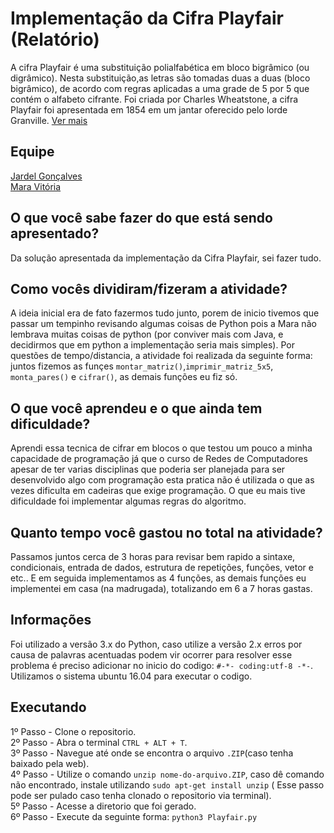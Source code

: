 # Implementação da Cifra Playfair (Relatório)
A cifra Playfair é uma substituição polialfabética em bloco bigrâmico (ou digrâmico). Nesta substituição,as letras são 
tomadas duas a duas (bloco bigrâmico), de acordo com regras aplicadas a uma grade de 5 por 5 que contém o alfabeto cifrante. Foi 
criada por Charles Wheatstone, a cifra Playfair foi apresentada em 1854 em um jantar oferecido pelo lorde Granville. [Ver mais](https://pt.wikipedia.org/wiki/Cifra_Playfair)
## Equipe
[Jardel Gonçalves](https://github.com/JardelGoncalves/)<br>
[Mara Vitória](https://github.com/maravitoria04/)
<br>

## O que você sabe fazer do que está sendo apresentado?
Da solução apresentada da implementação da Cifra Playfair, sei fazer tudo.

## Como vocês dividiram/fizeram a atividade?
A ideia inicial era de fato fazermos tudo junto, porem de inicio tivemos que passar um tempinho revisando algumas coisas de Python pois a Mara não lembrava muitas coisas de python (por conviver mais com Java, e decidirmos que em python a implementação seria mais simples). Por questões de tempo/distancia, a atividade foi realizada da seguinte forma: juntos fizemos as funçes `montar_matriz()`,`imprimir_matriz_5x5`, `monta_pares()` e `cifrar()`, as demais funções eu fiz só.<br>

## O que você aprendeu e o que ainda tem dificuldade?
Aprendi essa tecnica de cifrar em blocos o que testou um pouco a minha capacidade de programação já que o curso de Redes de Computadores apesar de ter varias disciplinas que poderia ser planejada para ser desenvolvido algo com programação esta pratica não é utilizada o que as vezes dificulta em cadeiras que exige programação. O que eu mais tive dificuldade foi implementar algumas regras do algoritmo.<br>

## Quanto tempo você gastou no total na atividade?
Passamos juntos cerca de 3 horas para revisar bem rapido a sintaxe, condicionais, entrada de dados, estrutura de repetições, funções, vetor e etc.. E em seguida implementamos as 4 funções, as demais funções eu implementei em casa (na madrugada), totalizando em 6 a 7 horas gastas.

## Informações
Foi utilizado a versão 3.x do Python, caso utilize a versão 2.x erros por causa de palavras acentuadas podem vir ocorrer para 
resolver esse problema é preciso adicionar no inicio do codigo: `#-*- coding:utf-8 -*-`.<br>
Utilizamos o sistema ubuntu 16.04 para executar o codigo.<br>

## Executando
1º Passo - Clone o repositorio.<br>
2º Passo - Abra o terminal `CTRL + ALT + T`.<br>
3º Passo - Navegue até onde se encontra o arquivo `.ZIP`(caso tenha baixado pela web).<br>
4º Passo - Utilize o comando `unzip nome-do-arquivo.ZIP`, caso dê comando não encontrado, instale utilizando `sudo apt-get install unzip` ( 
Esse passo pode ser pulado caso tenha clonado o repositorio via terminal).<br>
5º Passo - Acesse a diretorio que foi gerado.<br>
6º Passo - Execute da seguinte forma: `python3 Playfair.py`
